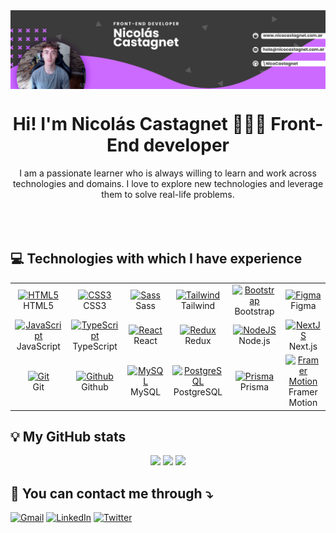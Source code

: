 <img align="center" alt="My-banner" width="auto" src="Mail signature.jpg">

<h1 align="center">Hi! I'm Nicolás Castagnet 👨🏽‍💻 Front-End developer</h1>

<div align="center">I am a passionate learner who is always willing to learn and work across technologies and domains. 
I love to explore new technologies and leverage them to solve real-life problems.</div>

<br/>
<div align="center" id="badges">
  <img src="https://visitcount.itsvg.in/api?id=NicoCastagnet&icon=2&color=5" alt=""/>
</div>
<div align="center" id="badges">
  <img src="https://quotes-github-readme.vercel.app/api?type=horizontal&theme=radical" alt=""/>
</div>

## 💻 **Technologies with which I have experience**

<table align="center">
  <tr>
    <td align="center" width="100">
      <a href="https://html5.org" target="_blank" rel="noreferrer">
        <img src="https://cdn.worldvectorlogo.com/logos/html-1.svg" width="50" height="50" alt="HTML5" />
      </a>
      <br>HTML5
    </td>
    <td align="center" width="100">
      <a href="https://www.w3.org/Style/CSS/Overview.en.html#" target="_blank" rel="noreferrer">
        <img src="https://cdn.worldvectorlogo.com/logos/css-3.svg" width="50" height="50" alt="CSS3" />
      </a>
      <br>CSS3
    </td>
    <td align="center"  width="100">
      <a href="https://sass-lang.com" target="_blank" rel="noreferrer">
        <img src="https://cdn.worldvectorlogo.com/logos/sass-1.svg" width="50" height="50" alt="Sass" />
      </a>
      <br>Sass
    </td>
    <td align="center" width="100">
      <a href="https://tailwindcss.com" target="_blank" rel="noreferrer">
        <img src="https://cdn.worldvectorlogo.com/logos/tailwindcss.svg" width="50" height="50" alt="Tailwind" />
      </a>
      <br>Tailwind
    </td>
    <td align="center" width="100">
      <a href="https://getbootstrap.com" target="_blank" rel="noreferrer">
        <img src="https://cdn.worldvectorlogo.com/logos/bootstrap-5-1.svg" width="50" height="50" alt="Bootstrap" />
      </a>
      <br>Bootstrap
    </td>
    <td align="center" width="100">
      <a href="https://www.figma.com" target="_blank" rel="noreferrer">
        <img src="https://cdn.worldvectorlogo.com/logos/figma-5.svg" width="50" height="50" alt="Figma" />
      </a>
      <br>Figma
    </td>
  </tr>
  
  <tr>
    <td align="center" width="100">
      <a href="https://www.javascript.com" target="_blank" rel="noreferrer">
        <img src="https://cdn.worldvectorlogo.com/logos/logo-javascript.svg" width="50" height="50" alt="JavaScript" />
      </a>
      <br>JavaScript
    </td>
    <td align="center" width="100">
      <a href="https://www.typescriptlang.org" target="_blank" rel="noreferrer">
        <img src="https://cdn.worldvectorlogo.com/logos/typescript.svg" width="50" height="50" alt="TypeScript" />
      </a>
      <br>TypeScript
    </td>
    <td align="center" width="100">
      <a href="https://react.dev" target="_blank" rel="noreferrer">
        <img src="https://cdn.worldvectorlogo.com/logos/react-2.svg" width="50" height="50" alt="React" />
      </a>
      <br>React
    </td>
    <td align="center" width="100">
      <a href="https://redux.js.org" target="_blank" rel="noreferrer">
        <img src="https://cdn.worldvectorlogo.com/logos/redux.svg" width="50" height="50" alt="Redux" />
      </a>
      <br>Redux
    </td>
    </td>
    <td align="center" width="100">
      <a href="https://nodejs.org/en" target="_blank" rel="noreferrer">
        <img src="https://cdn.worldvectorlogo.com/logos/nodejs-icon.svg" width="50" height="50" alt="NodeJS" />
      </a>
      <br>Node.js
    </td>
    <td align="center" width="100">
      <a href="https://nextjs.org" target="_blank" rel="noreferrer">
        <img src="https://cdn.worldvectorlogo.com/logos/next-js.svg" width="50" height="50" alt="NextJS" />
      </a>
      <br>Next.js
    </td>
  </tr>
  
   <tr>
    <td align="center" width="100">
      <a href="https://git-scm.com" target="_blank" rel="noreferrer">
        <img src="https://cdn.worldvectorlogo.com/logos/git-icon.svg" width="50" height="50" alt="Git" />
      </a>
      <br>Git
    </td>
    <td align="center" width="100">
      <a href="https://github.com" target="_blank" rel="noreferrer">
        <img src="https://cdn.worldvectorlogo.com/logos/github-icon-1.svg" width="50" height="50" alt="Github" />
      </a>
      <br>Github
    </td>
    <td align="center" width="100">
      <a href="https://www.mysql.com" target="_blank" rel="noreferrer">
        <img src="https://cdn.worldvectorlogo.com/logos/mysql-6.svg" width="50" height="50" alt="MySQL" />
      </a>
      <br>MySQL
    </td>
  <td align="center" width="100">
      <a href="https://www.postgresql.org" target="_blank" rel="noreferrer">
        <img src="https://cdn.worldvectorlogo.com/logos/postgresql.svg" width="50" height="50" alt="PostgreSQL" />
      </a>
      <br>PostgreSQL
    </td>
  <td align="center" width="100">
      <a href="https://www.prisma.io" target="_blank" rel="noreferrer">
        <img src="https://cdn.worldvectorlogo.com/logos/prisma-2.svg" width="50" height="50" alt="Prisma" />
      </a>
      <br>Prisma
    </td>
  <td align="center" width="100">
      <a href="https://www.framer.com/motion/" target="_blank" rel="noreferrer">
        <img src="https://cdn.worldvectorlogo.com/logos/framer-motion.svg" width="50" height="50" alt="Framer Motion" />
      </a>
      <br>Framer Motion
    </td>
  </tr>
</table>

## 💡 My GitHub stats

<div align="center">
    <img height="180em" src="https://github-readme-stats.vercel.app/api?username=NicoCastagnet&theme=tokyonight&hide_border=true&include_all_commits=false&count_private=false"/>
    <img height="180em" src="https://github-readme-streak-stats.herokuapp.com/?user=NicoCastagnet&theme=tokyonight&hide_border=true"/>
    <img height="180em" border="none" src="https://github-readme-stats.vercel.app/api/top-langs/?username=NicoCastagnet&theme=tokyonight&hide_border=true&include_all_commits=false&count_private=false&layout=compact"/>
</div>

## 📩 **You can contact me through ⤵**

[![Gmail](https://img.shields.io/badge/-Gmail-FF0000?logo=gmail&logoColor=white)](mailto:hola@nicocastagnet.com.ar)
[![LinkedIn](https://img.shields.io/badge/LinkedIn-%230077B5.svg?logo=linkedin&logoColor=white)](https://linkedin.com/in/nicolas-castagnet)
[![Twitter](https://img.shields.io/badge/Twitter-%231DA1F2.svg?logo=Twitter&logoColor=white)](https://twitter.com/NicoCastagnet_)
